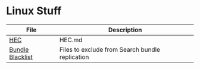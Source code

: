 # Linux Stuff

| File | Description |
| ---- | ----------- |
| [HEC](HEC.md) | HEC.md |
| [Bundle Blacklist](bundle_blacklist.md) | Files to exclude from Search bundle replication |
